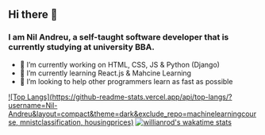 ## Hi there 👋
### I am Nil Andreu, a self-taught software developer that is currently studying at university BBA.

- 🔭 I’m currently working on HTML, CSS, JS & Python (Django)
- 🌱 I’m currently learning React.js & Mahcine Learning
- 👯 I’m looking to help other programmers learn as fast as possible


[![Top Langs](https://github-readme-stats.vercel.app/api/top-langs/?username=Nil-Andreu&layout=compact&theme=dark&exclude_repo=machinelearningcourse, mnistclassification, housingprices)](https://github.com/anuraghazra/github-readme-stats)
[![willianrod's wakatime stats](https://github-readme-stats.vercel.app/api/wakatime?username=NilAndreu)](https://github.com/anuraghazra/github-readme-stats)

